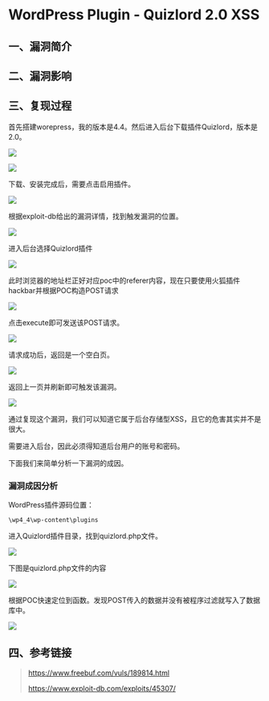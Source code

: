 WordPress Plugin - Quizlord 2.0 XSS
===================================

一、漏洞简介
------------

二、漏洞影响
------------

三、复现过程
------------

首先搭建worepress，我的版本是4.4。然后进入后台下载插件Quizlord，版本是2.0。

![](./resource/WordPressPlugin-Quizlord2.0XSS/media/rId24.png)

![](./resource/WordPressPlugin-Quizlord2.0XSS/media/rId25.png)

下载、安装完成后，需要点击启用插件。

![](./resource/WordPressPlugin-Quizlord2.0XSS/media/rId26.png)

根据exploit-db给出的漏洞详情，找到触发漏洞的位置。

![](./resource/WordPressPlugin-Quizlord2.0XSS/media/rId27.png)

进入后台选择Quizlord插件

![](./resource/WordPressPlugin-Quizlord2.0XSS/media/rId28.png)

此时浏览器的地址栏正好对应poc中的referer内容，现在只要使用火狐插件hackbar并根据POC构造POST请求

![](./resource/WordPressPlugin-Quizlord2.0XSS/media/rId29.png)

点击execute即可发送该POST请求。

![](./resource/WordPressPlugin-Quizlord2.0XSS/media/rId30.png)

请求成功后，返回是一个空白页。

![](./resource/WordPressPlugin-Quizlord2.0XSS/media/rId31.png)

返回上一页并刷新即可触发该漏洞。

![](./resource/WordPressPlugin-Quizlord2.0XSS/media/rId32.png)

通过复现这个漏洞，我们可以知道它属于后台存储型XSS，且它的危害其实并不是很大。

需要进入后台，因此必须得知道后台用户的账号和密码。

下面我们来简单分析一下漏洞的成因。

### 漏洞成因分析

WordPress插件源码位置：

    \wp4_4\wp-content\plugins
进入Quizlord插件目录，找到quizlord.php文件。

![](./resource/WordPressPlugin-Quizlord2.0XSS/media/rId34.png)

下图是quizlord.php文件的内容

![](./resource/WordPressPlugin-Quizlord2.0XSS/media/rId35.png)

根据POC快速定位到函数。发现POST传入的数据并没有被程序过滤就写入了数据库中。

![](./resource/WordPressPlugin-Quizlord2.0XSS/media/rId36.png)

四、参考链接
------------

> <https://www.freebuf.com/vuls/189814.html>
>
> <https://www.exploit-db.com/exploits/45307/>
